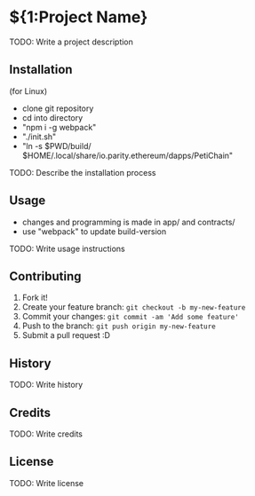 # ${1:Project Name}
TODO: Write a project description
## Installation
(for Linux)
- clone git repository
- cd into directory
- "npm i -g webpack"
- "./init.sh"
- "ln -s $PWD/build/ $HOME/.local/share/io.parity.ethereum/dapps/PetiChain"

TODO: Describe the installation process
## Usage
- changes and programming is made in app/ and contracts/
- use "webpack" to update build-version

TODO: Write usage instructions
## Contributing
1. Fork it!
2. Create your feature branch: `git checkout -b my-new-feature`
3. Commit your changes: `git commit -am 'Add some feature'`
4. Push to the branch: `git push origin my-new-feature`
5. Submit a pull request :D
## History
TODO: Write history
## Credits
TODO: Write credits
## License
TODO: Write license
